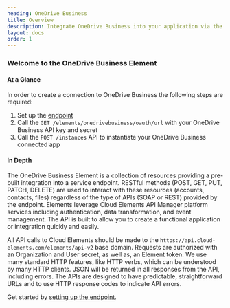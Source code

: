 ```yaml
---
heading: OneDrive Business
title: Overview
description: Integrate OneDrive Business into your application via the Cloud Elements APIs.
layout: docs
order: 1
---
```


### Welcome to the OneDrive Business Element


#### At a Glance

In order to create a connection to OneDrive Business the following steps are required:

1. Set up the [endpoint](onedrivebusiness-endpoint-setup.html)
2. Call the `GET /elements/onedrivebusiness/oauth/url` with your OneDrive Business API key and secret
3. Call the `POST /instances` API to instantiate your OneDrive Business connected app

#### In Depth

The OneDrive Business Element is a collection of resources providing a pre-built integration into a service endpoint. RESTful methods (POST, GET, PUT, PATCH, DELETE) are used to interact with these resources (accounts, contacts, files) regardless of the type of APIs (SOAP or REST) provided by the endpoint. Elements leverage Cloud Elements API Manager platform services including authentication, data transformation, and event management.  The API is built to allow you to create a functional application or integration quickly and easily.

All API calls to Cloud Elements should be made to the `https://api.cloud-elements.com/elements/api-v2` base domain. Requests are authorized with an Organization and User secret, as well as, an Element token.  We use many standard HTTP features, like HTTP verbs, which can be understood by many HTTP clients. JSON will be returned in all responses from the API, including errors. The APIs are designed to have predictable, straightforward URLs and to use HTTP response codes to indicate API errors.

Get started by [setting up the endpoint](onedrivebusiness-endpoint-setup.html).
